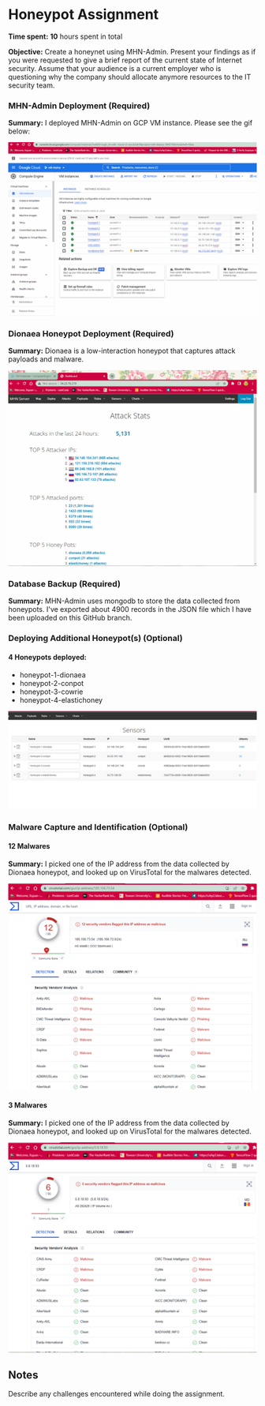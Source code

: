 # Honeypot Assignment

**Time spent:** **10** hours spent in total

**Objective:** 
Create a honeynet using MHN-Admin. Present your findings as if you were requested to give a brief report of the current state of Internet security. Assume that your audience is a current employer who is questioning why the company should allocate anymore resources to the IT security team.

### MHN-Admin Deployment (Required)

**Summary:** 
I deployed MHN-Admin on GCP VM instance. Please see the gif below:

<img src="mhn-admin.gif">

### Dionaea Honeypot Deployment (Required)

**Summary:** 
Dionaea is a low-interaction honeypot that captures attack payloads and malware.

<img src="mhn.gif">

### Database Backup (Required) 

**Summary:** 
MHN-Admin uses mongodb to store the data collected from honeypots.
I've exported about 4900 records in the JSON file which I have been uploaded on this GitHub branch.

### Deploying Additional Honeypot(s) (Optional)

#### 4 Honeypots deployed:
- honeypot-1-dionaea
- honeypot-2-conpot
- honeypot-3-cowrie
- honeypot-4-elastichoney

<img src="honeypots.png">

### Malware Capture and Identification (Optional)

#### 12 Malwares

**Summary:**
I picked one of the IP address from the data collected by Dionaea honeypot,
and looked up on VirusTotal for the malwares detected.

<img src="malware1.png">

#### 3 Malwares

**Summary:** 
I picked one of the IP address from the data collected by Dionaea honeypot,
and looked up on VirusTotal for the malwares detected.

<img src="malware2.png">

## Notes

Describe any challenges encountered while doing the assignment.
